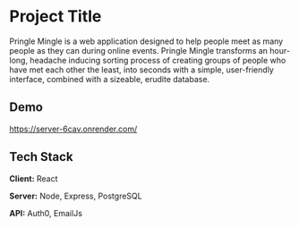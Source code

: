 
# Project Title

Pringle Mingle is a web application designed to help people meet as many people as they can during online events.   Pringle Mingle transforms an hour-long, headache inducing sorting process of creating groups of people who have met each other the least, into seconds with a simple, user-friendly interface, combined with a sizeable, erudite database.



## Demo

https://server-6cav.onrender.com/


## Tech Stack

**Client:** React

**Server:** Node, Express, PostgreSQL

**API:** Auth0, EmailJs



